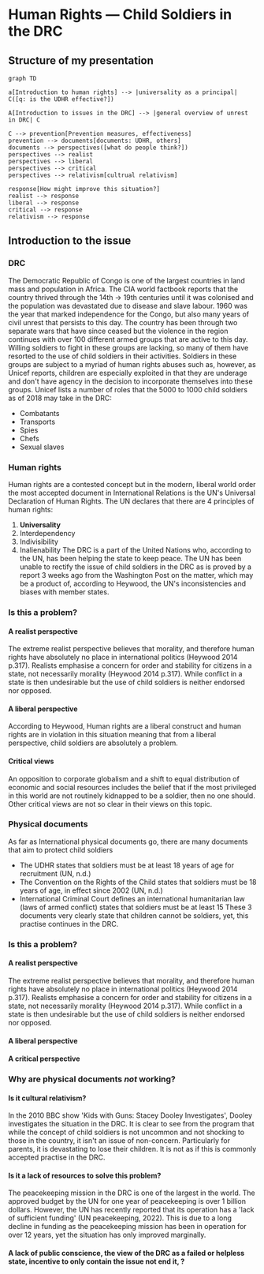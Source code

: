 # Human Rights — Child Soldiers in the DRC
## Structure of my presentation
```mermaid
graph TD

a[Introduction to human rights] --> |universality as a principal| C([q: is the UDHR effective?])

A[Introduction to issues in the DRC] --> |general overview of unrest in DRC| C

C --> prevention[Prevention measures, effectiveness]
prevention --> documents[documents: UDHR, others]
documents --> perspectives([what do people think?])
perspectives --> realist 
perspectives --> liberal
perspectives --> critical
perspectives --> relativism[cultrual relativism]

response[How might improve this situation?]
realist --> response
liberal --> response
critical --> response
relativism --> response

```
## Introduction to the issue
### DRC
The Democratic Republic of Congo is one of the largest countries in land mass and population in Africa. The CIA world factbook reports that the country thrived through the 14th -> 19th centuries until it was colonised and the population was devastated due to disease and slave labour. 1960 was the year that marked independence for the Congo, but also many years of civil unrest that persists to this day. The country has been through two separate wars that have since ceased but the violence in the region continues with over 100 different armed groups that are active to this day. Willing soldiers to fight in these groups are lacking, so many of them have resorted to the use of child soldiers in their activities. Soldiers in these groups are subject to a myriad of human rights abuses such as, however, as Unicef reports, children are especially exploited in that they are underage and don't have agency in the decision to incorporate themselves into these groups. Unicef lists a number of roles that the 5000 to 1000 child soldiers as of 2018 may take in the DRC:
- Combatants
- Transports
- Spies
- Chefs
- Sexual slaves
### Human rights
Human rights are a contested concept but in the modern, liberal world order the most accepted document in International Relations is the UN's Universal Declaration of Human Rights. The UN declares that there are 4 principles of human rights: 
1. **Universality**
2. Interdependency
3. Indivisibility
4. Inalienability
The DRC is a part of the United Nations who, according to the UN, has been helping the state to keep peace. The UN has been unable to rectify the issue of child soldiers in the DRC as is proved by a report 3 weeks ago from the Washington Post on the matter, which may be a product of, according to Heywood, the UN's inconsistencies and biases with member states.
### Is this a problem?
#### A realist perspective
The extreme realist perspective believes that morality, and therefore human rights have absolutely no place in international politics (Heywood 2014 p.317). Realists emphasise a concern for order and stability for citizens in a state, not necessarily morality (Heywood 2014 p.317). While conflict in a state is then undesirable but the use of child soldiers is neither endorsed nor opposed.
#### A liberal perspective
According to Heywood, Human rights are a liberal construct and human rights are in violation in this situation meaning that from a liberal perspective, child soldiers are absolutely a problem.
#### Critical views
An opposition to corporate globalism and a shift to equal distribution of economic and social resources includes the belief that if the most privileged in this world are not routinely kidnapped to be a soldier, then no one should. Other critical views are not so clear in their views on this topic.
### Physical documents
As far as International physical documents go, there are many documents that aim to protect child soldiers
- The UDHR states that soldiers must be at least 18 years of age for recruitment (UN, n.d.)
- The Convention on the Rights of the Child states that soldiers must be 18 years of age, in effect since 2002 (UN, n.d.)
- International Criminal Court defines an international humanitarian law (laws of armed conflict) states that soldiers must be at least 15 
These 3 documents very clearly state that children cannot be soldiers, yet, this practise continues in the DRC.
### Is this a problem?
#### A realist perspective
The extreme realist perspective believes that morality, and therefore human rights have absolutely no place in international politics (Heywood 2014 p.317). Realists emphasise a concern for order and stability for citizens in a state, not necessarily morality (Heywood 2014 p.317). While conflict in a state is then undesirable but the use of child soldiers is neither endorsed nor opposed.
#### A liberal perspective

#### A critical perspective

### Why are physical documents *not* working?
#### Is it cultural relativism? 
In the 2010 BBC show 'Kids with Guns: Stacey Dooley Investigates', Dooley investigates the situation in the DRC. It is clear to see from the program that while the concept of child soldiers is not uncommon and not shocking to those in the country, it isn't an issue of non-concern. Particularly for parents, it is devastating to lose their children. It is not as if this is commonly accepted practise in the DRC.
#### Is it a lack of resources to solve this problem?
The peacekeeping mission in the DRC is one of the largest in the world. The approved budget by the UN for one year of peacekeeping is over 1 billion dollars. However, the UN has recently reported that its operation has a 'lack of sufficient funding' (UN peacekeeping, 2022). This is due to a long decline in funding as the peacekeeping mission has been in operation for over 12 years, yet the situation has only improved marginally.
#### A lack of public conscience, the view of the DRC as a failed or helpless state, incentive to only contain the issue not end it, ?